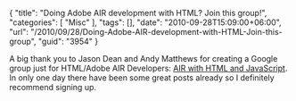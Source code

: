 {
	"title": "Doing Adobe AIR development with HTML? Join this group!",
	"categories": [
		"Misc"
	],
	"tags": [],
	"date": "2010-09-28T15:09:00+06:00",
	"url": "/2010/09/28/Doing-Adobe-AIR-development-with-HTML-Join-this-group",
	"guid": "3954"
}

A big thank you to Jason Dean and Andy Matthews for creating a Google group just for HTML/Adobe AIR Developers: <a href="http://groups.google.com/group/air-html-js">AIR with HTML and JavaScript</a>. In only one day there have been some great posts already so I definitely recommend signing up.